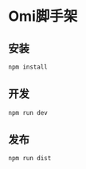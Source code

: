 # Omi脚手架

## 安装

``` js
npm install 
```

## 开发

``` js
npm run dev
```

## 发布

``` js
npm run dist
```

